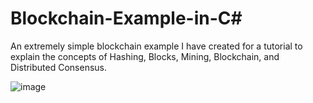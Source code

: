 # Blockchain-Example-in-C#
An extremely simple blockchain example I have created for a tutorial to explain the concepts of Hashing, Blocks, Mining, Blockchain, and Distributed Consensus.

![image](https://user-images.githubusercontent.com/20787184/34384066-7b1e7176-eb22-11e7-8e0e-a452fb7c1f0c.png)

